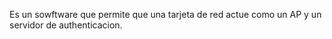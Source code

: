 Es un sowftware que permite que una tarjeta de red actue como un AP y un servidor de authenticacion.
